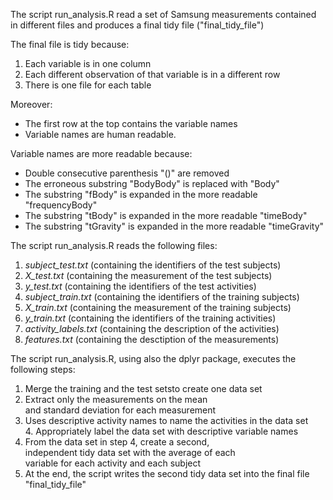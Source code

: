 The script run_analysis.R read a set of Samsung measurements contained in different files and produces a final tidy file ("final_tidy_file")

The final file is tidy because:
1. Each variable is in one column
2. Each different observation of that variable is in a different row
3. There is one file for each table

Moreover:
* The first row at the top contains the variable names
* Variable names are human readable. 

Variable names are more readable because:
* Double consecutive parenthesis "()" are removed
* The erroneous substring "BodyBody" is replaced with "Body"
* The substring "fBody" is expanded in the more readable "frequencyBody"
* The substring "tBody" is expanded in the more readable "timeBody"
* The substring "tGravity" is expanded in the more readable "timeGravity"

The script run_analysis.R reads the following files:
1. *subject_test.txt*        (containing the identifiers of the test subjects)
2. *X_test.txt*              (containing the measurement of the test subjects)
3. *y_test.txt*              (containing the identifiers of the test activities)
4. *subject_train.txt*       (containing the identifiers of the training subjects)
5. *X_train.txt*             (containing the measurement of the training subjects)
6. *y_train.txt*             (containing the identifiers of the training activities)
7. *activity_labels.txt*     (containing the description of the activities)
8. *features.txt*            (containing the desctiption of the measurements)

The script run_analysis.R, using also the dplyr package, executes the following steps:
1. Merge the training and the test setsto create one data set
2. Extract only the measurements on the mean and standard deviation for each measurement
3. Uses descriptive activity names to name the activities in the data set
4. Appropriately label the data set with descriptive variable names
5. From the data set in step 4, create a second, independent tidy data set with the average of each variable for each activity and each subject
6. At the end, the script writes the second tidy data set into the final file "final_tidy_file"


